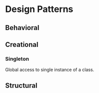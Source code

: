 # Design Patterns
## Behavioral
## Creational
### Singleton
Global access to single instance of a class.
## Structural